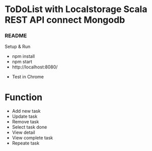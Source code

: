 # ToDoList with Localstorage Scala REST API connect Mongodb
### README ###

Setup & Run
- npm install
- npm start
- http://localhost:8080/

* Test in Chrome

# Function
- Add new task
- Update task
- Remove task
- Select task done
- View detail
- View complete task
- Repeate task
